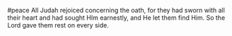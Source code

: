 #peace 
All Judah rejoiced concerning the oath, for they had sworn with all their heart and had sought HIm earnestly, and He let them find Him. So the Lord gave them rest on every side.